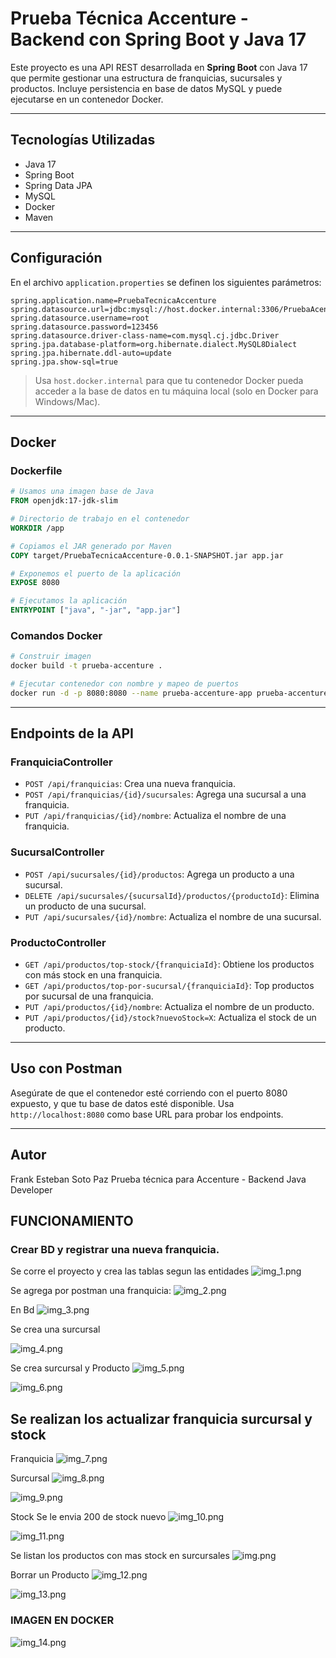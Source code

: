 
# Prueba Técnica Accenture - Backend con Spring Boot y Java 17

Este proyecto es una API REST desarrollada en **Spring Boot** con Java 17 que permite gestionar una estructura de franquicias, sucursales y productos. Incluye persistencia en base de datos MySQL y puede ejecutarse en un contenedor Docker.

---

## Tecnologías Utilizadas

- Java 17
- Spring Boot
- Spring Data JPA
- MySQL
- Docker
- Maven

---

##  Configuración

En el archivo `application.properties` se definen los siguientes parámetros:

```properties
spring.application.name=PruebaTecnicaAccenture
spring.datasource.url=jdbc:mysql://host.docker.internal:3306/PruebaAcenture
spring.datasource.username=root
spring.datasource.password=123456
spring.datasource.driver-class-name=com.mysql.cj.jdbc.Driver
spring.jpa.database-platform=org.hibernate.dialect.MySQL8Dialect
spring.jpa.hibernate.ddl-auto=update
spring.jpa.show-sql=true
```

> Usa `host.docker.internal` para que tu contenedor Docker pueda acceder a la base de datos en tu máquina local (solo en Docker para Windows/Mac).

---

##  Docker

### Dockerfile

```dockerfile
# Usamos una imagen base de Java
FROM openjdk:17-jdk-slim

# Directorio de trabajo en el contenedor
WORKDIR /app

# Copiamos el JAR generado por Maven
COPY target/PruebaTecnicaAccenture-0.0.1-SNAPSHOT.jar app.jar

# Exponemos el puerto de la aplicación
EXPOSE 8080

# Ejecutamos la aplicación
ENTRYPOINT ["java", "-jar", "app.jar"]
```

### Comandos Docker

```bash
# Construir imagen
docker build -t prueba-accenture .

# Ejecutar contenedor con nombre y mapeo de puertos
docker run -d -p 8080:8080 --name prueba-accenture-app prueba-accenture
```

---

## Endpoints de la API

### FranquiciaController

- `POST /api/franquicias`: Crea una nueva franquicia.
- `POST /api/franquicias/{id}/sucursales`: Agrega una sucursal a una franquicia.
- `PUT /api/franquicias/{id}/nombre`: Actualiza el nombre de una franquicia.

### SucursalController

- `POST /api/sucursales/{id}/productos`: Agrega un producto a una sucursal.
- `DELETE /api/sucursales/{sucursalId}/productos/{productoId}`: Elimina un producto de una sucursal.
- `PUT /api/sucursales/{id}/nombre`: Actualiza el nombre de una sucursal.

### ProductoController

- `GET /api/productos/top-stock/{franquiciaId}`: Obtiene los productos con más stock en una franquicia.
- `GET /api/productos/top-por-sucursal/{franquiciaId}`: Top productos por sucursal de una franquicia.
- `PUT /api/productos/{id}/nombre`: Actualiza el nombre de un producto.
- `PUT /api/productos/{id}/stock?nuevoStock=X`: Actualiza el stock de un producto.

---

##  Uso con Postman

Asegúrate de que el contenedor esté corriendo con el puerto 8080 expuesto, y que tu base de datos esté disponible. Usa `http://localhost:8080` como base URL para probar los endpoints.

---

##  Autor

Frank Esteban Soto Paz
Prueba técnica para Accenture - Backend Java Developer

##  FUNCIONAMIENTO
### Crear BD y registrar una nueva franquicia.

Se corre el proyecto y crea las tablas segun las entidades 
![img_1.png](img_1.png)

Se agrega por postman una franquicia: 
![img_2.png](img_2.png)

En Bd 
![img_3.png](img_3.png)

Se crea una surcursal 

![img_4.png](img_4.png)

Se crea surcursal y Producto 
![img_5.png](img_5.png)

![img_6.png](img_6.png)

## Se realizan los actualizar franquicia surcursal y stock

Franquicia
![img_7.png](img_7.png)

Surcursal 
![img_8.png](img_8.png)


![img_9.png](img_9.png)

Stock
Se le envia 200 de stock nuevo 
![img_10.png](img_10.png)

![img_11.png](img_11.png)

Se listan los productos con mas stock en surcursales 
![img.png](img.png)

Borrar un Producto 
 ![img_12.png](img_12.png)

![img_13.png](img_13.png)

### IMAGEN EN DOCKER

![img_14.png](img_14.png)

